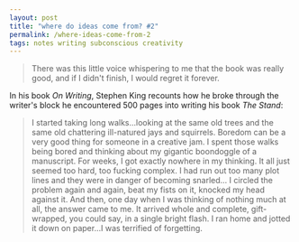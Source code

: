 ```yaml
---
layout: post
title: "where do ideas come from? #2"
permalink: /where-ideas-come-from-2
tags: notes writing subconscious creativity
---
```


> There was this little voice whispering to me that the book was really good, and if I didn't finish, I would regret it forever.
<!--more-->

In his book _On Writing_, Stephen King recounts how he broke through the writer's block he encountered 500 pages into writing his book _The Stand_:

> I started taking long walks...looking at the same old trees and the same old chattering ill-natured jays and squirrels. Boredom can be a very good thing for someone in a creative jam. I spent those walks being bored and thinking about my gigantic boondoggle of a manuscript. For weeks, I got exactly nowhere in my thinking. It all just seemed too hard, too fucking complex. I had run out too many plot lines and they were in danger of becoming snarled... I circled the problem again and again, beat my fists on it, knocked my head against it. And then, one day when I was thinking of  nothing much at all, the answer came to me. It arrived whole and complete, gift-wrapped, you could say, in a single bright flash. I ran home and jotted it down on paper...I was terrified of forgetting.
